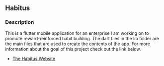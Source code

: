 ## Habitus

### Description

This is a flutter mobile application for an enterprise I am working on to promote reward-reinforced habit building. The dart files in the lib folder are the main files that are used to create the contents of the app. For more information about the goal of this project check out the link below.

- [The Habitus Website](ha-bitus.github.io)

